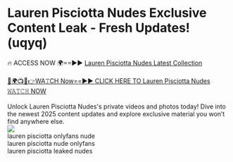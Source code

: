 # Lauren Pisciotta Nudes Exclusive Content Leak - Fresh Updates! (uqyq)

🔥 ACCESS NOW 🌍==►► <a href="https://tinyurl.com/2mz8nhtm" rel="nofollow">Lauren Pisciotta Nudes Latest Collection</a>
<br><br>
[🔴🌍📺📱👉WA𝚃CH Now==►► CLICK HERE TO Lauren Pisciotta Nudes 𝚆𝙰𝚃𝙲𝙷 NOW](https://tinyurl.com/2mz8nhtm)
<br><br>
Unlock Lauren Pisciotta Nudes's private videos and photos today! Dive into the newest 2025 content updates and explore exclusive material you won’t find anywhere else.
<br>
<a href="https://tinyurl.com/2mz8nhtm" rel="nofollow" data-target="animated-image.originalLink"><img src="https://camo.githubusercontent.com/8a4f000d20f83aca3bf7ec5f350d767afa0574a8a352519fd8cfa583a6f93a33/68747470733a2f2f692e696d6775722e636f6d2f644a486b345a712e676966" data-canonical-src="https://i.imgur.com/dJHk4Zq.gif" style="max-width: 100%; display: inline-block;" data-target="animated-image.originalImage"></a>
<br>
lauren pisciotta onlyfans nude<br>
lauren pisciotta nude onlyfans<br>
lauren pisciotta leaked nudes